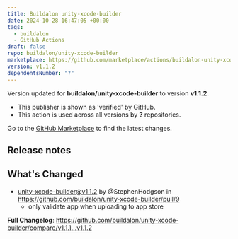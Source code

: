 ```yaml
---
title: Buildalon unity-xcode-builder
date: 2024-10-28 16:47:05 +00:00
tags:
  - buildalon
  - GitHub Actions
draft: false
repo: buildalon/unity-xcode-builder
marketplace: https://github.com/marketplace/actions/buildalon-unity-xcode-builder
version: v1.1.2
dependentsNumber: "?"
---
```



Version updated for **buildalon/unity-xcode-builder** to version **v1.1.2**.
- This publisher is shown as 'verified' by GitHub.
- This action is used across all versions by **?** repositories.

Go to the [GitHub Marketplace](https://github.com/marketplace/actions/buildalon-unity-xcode-builder) to find the latest changes.

## Release notes

## What's Changed
* unity-xcode-builder@v1.1.2 by @StephenHodgson in https://github.com/buildalon/unity-xcode-builder/pull/9
  - only validate app when uploading to app store

**Full Changelog**: https://github.com/buildalon/unity-xcode-builder/compare/v1.1.1...v1.1.2
